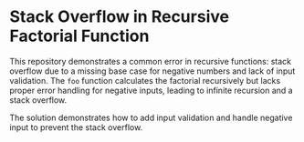 # Stack Overflow in Recursive Factorial Function

This repository demonstrates a common error in recursive functions: stack overflow due to a missing base case for negative numbers and lack of input validation. The `foo` function calculates the factorial recursively but lacks proper error handling for negative inputs, leading to infinite recursion and a stack overflow.

The solution demonstrates how to add input validation and handle negative input to prevent the stack overflow.
